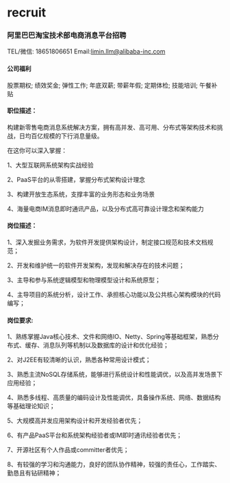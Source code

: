 # recruit
### 阿里巴巴淘宝技术部电商消息平台招聘

TEL/微信: 18651806651 
Email:limin.llm@alibaba-inc.com 

#### 公司福利
股票期权; 绩效奖金; 弹性工作; 年底双薪; 带薪年假; 定期体检; 技能培训; 午餐补贴

#### 职位描述：
构建新零售电商消息系统解决方案，拥有高并发、高可用、分布式等架构技术和挑战，日均百亿规模的下行消息量级。

在这你可以深入掌握：

1、大型互联网系统架构实战经验

2、PaaS平台的从零搭建，掌握分布式架构设计理念

3、构建开放生态系统，支撑丰富的业务形态和业务场景

4、海量电商IM消息即时通讯产品，以及分布式高可靠设计理念和架构能力

#### 岗位描述：
1、深入发掘业务需求，为软件开发提供架构设计，制定接口规范和技术文档规范；

2、开发和维护统一的软件开发架构，发现和解决存在的技术问题； 

3、主导和参与系统逻辑模型和物理模型设计和系统原型； 

4、主导项目的系统分析，设计工作、承担核心功能以及公共核心架构模块的代码编写；


#### 岗位要求: 
1、熟练掌握Java核心技术、文件和网络IO、Netty、Spring等基础框架，熟悉分布式、缓存、消息队列等机制以及数据库的设计和优化经验； 

2、对J2EE有较清晰的认识，熟悉各种常用设计模式；

3、熟悉主流NoSQL存储系统，能够进行系统设计和性能调优，以及高并发场景下应用经验； 

4、熟悉多线程、高质量的编码设计及性能调优，具备操作系统、网络、数据结构等基础理论知识；

5、大规模高并发应用架构设计和开发经验者优先；

6、有产品PaaS平台和系统架构经验者或IM即时通讯经验者优先；

7、开源社区有个人作品或committer者优先；

8、有较强的学习和沟通能力，良好的团队协作精神，较强的责任心，工作踏实、勤恳且有钻研精神；

